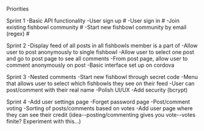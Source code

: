 Priorities

Sprint 1
-Basic API functionality
-User sign up #
-User sign in #
-Join existing fishbowl community #
-Start new fishbowl community by email (regex) #


Sprint 2
-Display feed of all posts in all fishbowls member is a part of
-Allow user to post anonymously to single fishbowl
-Allow user to select one post and go to post page to see all comments
-From post page, allow user to comment anonymously on post
-Basic interface set up on cordova

Sprint 3
-Nested comments
-Start new fishbowl through secret code
-Menu that allows user to select which fishbowls they see on their feed
-User can post/comment with their real name
-Polish UI/UX
-Add security (bcrypt)

Sprint 4
-Add user settings page
-Forget password page
-Post/comment voting
-Sorting of posts/comments based on votes
-Add user page where they can see their credit
(idea--posting/commenting gives you vote--votes finite? Experiment with this...)